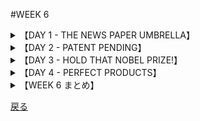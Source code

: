 #WEEK 6
<details><summary>【DAY 1 - THE NEWS PAPER UMBRELLA】</summary>

###DAY1 - THE NEWS PAPER UMBRELLA
####

■我々の隣人は裕福な発明家であり、その最新の突然の<u>**賢い**</u>考えは、傘の代替品と<u>**なりうる**</u>もので、多くの雑誌で特集された。
Our neighbor is an
 inventor whose latest brainstorm, a <u>**feasible**</u> umbrella substitute, has been featured in many magazines.

■傍目には単純に<u>**見え**</u>るそれは、固いプラスティック片で、概ね物差し大であり、女性のハンドバッグや男性の背広のポケットに快適に収まる。
As simply as the eye can <u>**discern**</u>, it is a hard plastic strip, about the size of a ruler, which fits comfortably into a woman’s handbag or a man’s suit jacket.

■もし突然の風雨に遭ったなら、プラスティックを十字型に広げる。
If a person is caught in a sudden rainstorm, he swings the plastic open in the shape of a cross.

■その四方にはクリップ状の仕掛けがついている。
Attached to each arm is a clip-like device.

■次に、手持ちの新聞を取り出し、それを4つのクリップに差し込む。
Next, he takes the newspaper he is carrying and slides it under each of the four clips.

■すると、しっかりと頭上を覆われて、天気に<u>**立ち向かう**</u>ことができる。
Now, equipped with a rigid head covering he can <u>**sally**</u> forth to face the elements.

■傘製造者にとっては<u>**おどろくこと**</u>に、この道具は勢いよく、取り分け通勤者に売れている。
To the <u>**consternation**</u> of the umbrella manufacturers, it has been enjoying a brisk sale, especially among commuters.

■もしこの道具が上手く売れ続けるなら、傘業界に悪影響を与え得る。
If it continues to do well, it could have a pernicious effect upon the umbrella industry.

####
----
####|affluent - 豊富な, 富んだ (rich)

■集税官からのの強制の元で、「あいつはほんとは<u>**裕福なんだ**</u>な」とその物乞いは認知したのだった。
Under duress from the tax officer, the beggar admitted that he was truly <u>**affluent**</u>.

####|feasible - 実現可能な, ありそうな (possible)

■電気自動車の製造は<u>**ありそうな**</u>ことだが、ではどんだけ長い外延のコードが必要になるのやら？
It's <u>**feasible**</u> to build an electric auto, but wouldn't you need a terribly long extension cord?

####|discern - 見通す, 知覚する (perceive)

■我々は街灯を<u>**認める**</u>ことが出来た時、自分達が遂に無事であることを知ったのだった。
When we could <u>**discern**</u> the city lights, we knew we were safe at last.

####|sally - 打って出る, (逆襲に)出撃する (suddenly rush forth)

■囚人の中には、「他の囚人たちがその試合へと<u>**繰り出す**</u>間の動乱」を画策する者共も居た。
Some prisoners planned a disturbance while others would <u>**sally**</u> toward the game.

####|consternation - ひどい驚き, 仰天 (dismay)

■軍曹が<u>**仰天**</u>した事には、危険な任務へ志願するものが多数居たことであった。
To the <u>**consternation**</u> of the sergeant, there was a paucity of volunteers for the dangerous mission.

</details>
<details><summary>【DAY 2 - PATENT PENDING】</summary>

----
###DAY2 - PATENT PENDING
####

■我が相棒ヴェーネ（<u>**早熟な**</u>車両関係の魔法使い）と私は独自の発明をすることを思いついた。
My buddy Verne, a <u>**precocious**</u> automotive wizard, and I were inspired to do some inventing on our own.

■我々は、道路の隙間に並行に駐車することが可能なのではないかと考えた。
We thought it might be feasible to park a car parallel to a space on the street.

■そこで、ボタンを押下することにより、4輪のタイヤを接地面からわずかに上昇させ、その間に2つの特別な車輪を道に垂直に下ろす。
Then, by pressing a button, we could raise the four tires off the ground slightly, while dropping two special wheels perpendicular to the curb.

■そうすれば狭い駐車スペースにねじ込むのは子供にでもできるだろう。
It would then be child’s play to roll into the narrowest of parking spaces.

■我々はこのアイデアをフォードの代理店を経営するエド・グリーンに持ち込んだ。目的は彼の反応を引き出すためだ。
We took the idea to Ed Greene who runs the Ford agency in order to elicit his reaction.

■我々の企画に<u>**おざなりな**</u>一瞥をくれた後、<u>**残念なこと**</u>に、エドは我々のアイデアは馬鹿げていると鼻で笑った。
After a <u>**perfunctory**</u> glance at our plans, to our <u>**chagrin**</u> Ed snorted that our idea was inane,

■だが、我々は彼がただ我々のすばらしさに嫉妬しているだけだと決め込んだ。
but we decided that he was just jealous of our brilliance.

■明日、我々は、若き天才たちの努力を<u>**馬鹿にする**</u>ような<u>**愚かな**</u>車屋の知性を計ることが可能となるコンピューターに着手することにしている。
Tomorrow we are going to start on a computer that will enable us to measure the intelligence of <u>**perverse**</u> automobile dealers who like to <u>**deride**</u> the efforts of junior geniuses.

####
----
####|precocious - 早熟な, 発達の早い, 早咲きの (reaching maturity early)

■シェイクスピアの劇中の童たちは、<u>**早熟**</u>過ぎて、まるで老爺のような印象を受ける。
The children in Shakespeare's plays are so <u>**precocious**</u> that they all sound like grandparents.

####|perfunctory - おざなりの, いいかげんな (done without care, superficial)

■エディスは大晦日パーティーをするほど新世紀に対して<u>**おざなりな**</u>注意しか向けていなかったのだった。
Edith gave only <u>**perfunctory**</u> attention to the new millennium, skipping our New Year's Eve party.

####|chagrin - 無念, 悔しさ (feeling of disappointment, humiliation)

■多くの納税者の<u>**無念である**</u>ことには、市民の中に罪を課されずに行政を欺くものがいるようであるということだ。
To the <u>**chagrin**</u> of many taxpayers, some citizens seem to cheat the government with impunity.

####|perverse - 非を認めない, あまのじゃくな, ひねくれた (contrary, persisting in error)

■私が弟の算数の間違いを正している時弟はあまりにも<u>**非を認めず**</u>、頑なに「自分は正しいのだ」と主張した。
When I correct my kid brother's math errors, he is <u>**perverse**</u> enough to insist that he is right.

####|deride - バカにする, 嘲笑する (to ridicule, scoff)

■ライト兄弟は、ある無神論者がその努力を<u>**嘲笑した**</u>時も取り乱しはしなかった。
The Wright brothers didn't become distraught when a skeptic would <u>**deride**</u> their work.

</details>
<details><summary>【DAY 3 - HOLD THAT NOBEL PRIZE!】</summary>

----
###DAY3 - HOLD THAT NOBEL PRIZE!
####

■発明と発見といえば、丁度、オハイオの立派な科学者が、三度の食事のすべての栄養価を持つ錠剤を作り出したと聞いたところだ。
Speaking of inventions and discoveries, I just learned that an eminent scientist in Ohio has developed a pill that contains all the nutritive value of three complete meals.

■我々が毎日必要なビタミンやミネラルをもたらすだけでなく、この錠剤は満腹感までもたらしてくれる。
In addition to providing us with the vitamins and minerals we need daily, this pill also gives a feeling of fullness.

■出資者によると、錠剤は栄養を与え、満足させてくれるという。
According to its sponsors, the pill will nourish and satisfy.

■そんな<u>**立派な**</u>成果を<u>**過小評価する**</u> のは心苦しいのだが、私には、最も忌むべき発見のように思われる。
I hate to <u>**disparage**</u> such a <u>**laudable**</u> achievement, but to me it seems like a most objectionable discovery.

■科学的な栄光というより、私は大いなるへま、科学的大惨事、研究室的<u>**大失敗**</u>と呼びたい。
Rather than a scientific triumph, I’d be inclined to label it as an egregious blunder, a scientific disaster, a laboratory <u>**fiasco**</u>.

■一粒の錠剤が、熱々のとうもろこしパンをむさぼる喜び、厚いステーキを<u>**噛みしめる**</u>喜び、カリカリしたフレンチフライを噛みしめる喜び、チョコレートサンデーをむさぼる喜びに置き換わりうるなどと正気で考える人がいるだろうか？
Is there anyone in his right mind who thinks that a pill can replace the pleasures of devouring hot corn bread, <u>**masticating**</u> on a thick steak, biting into crisp french fries, or attacking a chocolate sundae?

■残念だが、私はこの錠剤だけは噛ま<u>**ないようにする**</u>。
I’m afraid that this is one pill I’ll have to <u>**eschew**</u> from chewing.

####
----
####|disparage - 軽蔑する, そしる (to discredit, belittle)

■その裕福な主人は、瑣末な経営者の努力を、「あの種の競争相手に私は永久に耐え得る」と言って<u>**そしる**</u>。
The affluent store-owner <u>**disparages**</u> the efforts of his small competitor, saying that he could always tolerate that kind of rivalry.

####|laudable - 見上げた, 賞賛に値する (praiseworthy)

■その逆説は、(レ・ミゼラブルの)ジャベール(警部)の、ジャン・バルジャンに対する容赦無い追求が<u>**見上げた**</u>ものでもあり、そして卑劣なものであるというものである。
The paradox is that Javert's inexorable pursuits of Jean Valjean was both <u>**laudable**</u> and despicable.

####|fiasco - (野心的な企ての滑稽な)大失敗 (complete failure)

■その辛辣な手紙の中で彼女の父は、「その計画は完全な<u>**大失敗**</u>だな」と評した。
In an acrimonious letter, her father described the project as a complete <u>**fiasco**</u>.

####|masticate - 噛む (to chew up)

■消化の一助に、あなたは一口のお肉につき1ダースは<u>**噛ま**</u>なければならない。
To aid in digestion, you must <u>**masticate**</u> each piece of meat one dozen times.

####|eschew - (意図的に)避ける, 慎む (avoid)

■一度は石灰光(=注目の的)求めたのだが、今彼は全ての取材を<u>**避けている**</u>。
Once he sought the limelight, but now he <u>**eschew**</u> all interviews.

</details>
<details><summary>【DAY 4 - PERFECT PRODUCTS】</summary>

----
###DAY4 - PERFECT PRODUCTS
####

■タレないタイヤ、破れないストッキング、そして書き続けられるペンといった発明についての根強い噂を<u>**鎮める**</u>のは決してできまいと考える。
I guess we’ll never be able to <u>**quell**</u> those persistent rumors about the invention of auto tires that will never wear out, stockings that cannot tear, and pens that won’t run dry.

■<u>**話し好きな**</u>経済学者が、そんな製品は決して市場に出されないと教えてくれた。
A <u>**voluble**</u> economist informed me that such products will never be marketed.

■「想像できるかね」彼は聞いた。「製造業者が自分の首を絞めるようなことをするものだろうか？一体、購入者が二度と買い換えなくていい商品なんか売るものかね？売らないよ」
“Can you imagine,” he asked, “a manufacturer cutting his own throat? Why would he sell you an item that you will never have to replace? No,”

■私の<u>**腹心**</u>は囁いた。「計算された<u>**経年劣化**</u>によって製品に寿命を持たせる、目的はまた買い直させるため。」
my <u>**confidant**</u> whispered, “it’s part of their scheme of planned <u>**obsolescence**</u> to sell you merchandise with a limited life span in order to keep you coming back for more.”

■私はかような完璧な製品の存在については<u>**疑う**</u>が、しかし、それ自体も疑ってしまう。
I am <u>**dubious**</u> about the existence of those perfect products, but then I’m from Missouri.

####
----
####|quell - 鎮める, 鎮圧する (put an end to)

■暴動を<u>**鎮圧する**</u>ために、警察は催涙ガスを用い、以後打って出たのだった。
In order to <u>**quell**</u> the riot, the police sallied forth with tear gas.

####|voluble - 口達者な, おしゃべりな, 流暢な (talkative)

■私は<u>**おしゃべりな**</u>理髪店の所為で居眠り出来なかったのだ。
I could not doze in the chair because of the <u>**voluble**</u> barbar.

####|confidant(e) - 腹心の友,親友(-eは女性) (one to whom you confide your secrets)

■十代の男の子の父親は彼の真の良き<u>**親友**</u>となるべきである。
A teenage boy's father should be his true <u>**confidant**</u>.
####|obsolescence - 廃れたもの, 旧来のもの (process of wearing out)

■その<u>**旧態依然のもの**</u>は体のいい「かもの客」への甚だしい侮辱としてみなされる様な多くの製品に組こまれている。
The <u>**obsolescence**</u> built into many products could be regarded as a flagrant insult toward the duped consumer.

####|dubious - 疑っている, いかがわしい (doubtful)

■二枚舌が露顕した時、ジュリーはエドの無実を<u>**疑う**</u>ようになってしまった。
When the duplicity was revealed, the jury became <u>**dubious**</u> about Ed's innocence.

</details>
<details><summary>【WEEK 6 まとめ】</summary>

----
###WEEK 6 まとめ

| 単語       | 意味                   |英語での説明|
|---------------|--------------------------|-----|
| affluent      | 豊富な, 富んだ           |rich|
| feasible      | 実現可能な, ありそうな   |possible|
| discern       | 見通す, 知覚する         |perceive|
| sally         | 打って出る, 出撃する     |suddenly rush forth|
| consternation | ひどい驚き, 仰天         |dismay|
| precocious    | 早熟な, 発達の早い       |reaching maturity early|
| perfunctory   | おざなりの, いい加減な   |done without care, superficial|
| chagrin       | 無念, 悔しさ             |feeling of disappointment, humiliation|
| perverse      | 非を認めない, ひねくれた |contrary, persisting in error|
| deride        | バカにする, 嘲笑する     |to ridicule, scoff|
| disparage     | 軽蔑する, そしる         |to discredit, belittle|
| laudable      | 見上げた, 賞賛に値する   |praiseworthy|
| fiasco        | (滑稽な)大失敗           |complete failure|
| masticate     | 噛む                     |to chew up|
| eschew        | (意図的に)避ける, 慎む   |avoid|
| quell         | 鎮める, 鎮圧する         |put an end to|
| voluble       | 口達者な, おしゃべりな   |talkative|
| confidant(e)  | 腹心の友, 親友           |one to whom you confide your secrets|
| obsolescence  | 廃れたもの, 旧来のもの   |process of wearing out|
| dubious       | 疑っている, いかがわしい |doubtful|
</details>

[戻る](./index.html)

